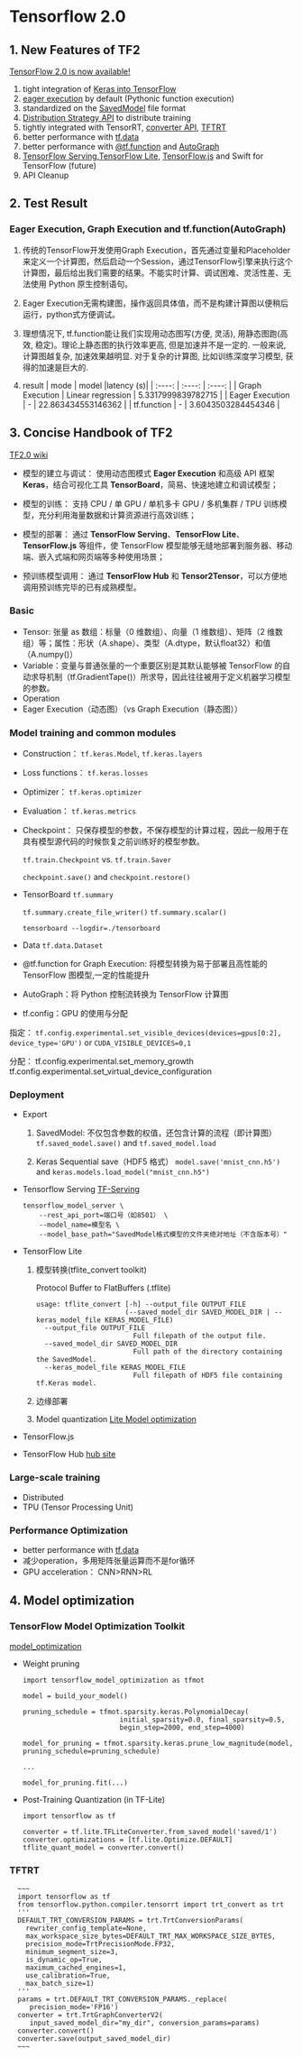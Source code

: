 # Tensorflow 2.0

## 1. New Features of TF2
[TensorFlow 2.0 is now available!](https://medium.com/tensorflow/tensorflow-2-0-is-now-available-57d706c2a9ab)

1. tight integration of [Keras into TensorFlow](https://www.tensorflow.org/guide/keras/overview)
2. [eager execution](https://www.tensorflow.org/guide/eager) by default (Pythonic function execution)
3. standardized on the [SavedModel](https://www.tensorflow.org/guide/saved_model) file format
4. [Distribution Strategy API](https://www.tensorflow.org/guide/distributed_training) to distribute training
5. tightly integrated with TensorRT, [converter API](https://github.com/tensorflow/tensorflow/blob/r2.0/tensorflow/python/compiler/tensorrt/trt_convert.py#L766-L859), [TFTRT](https://docs.nvidia.com/deeplearning/frameworks/tf-trt-user-guide/index.html)
6. better performance with [tf.data](https://www.tensorflow.org/guide/data)
7. better performance with [@tf.function](https://www.tensorflow.org/tutorials/customization/performance) and [AutoGraph](https://www.tensorflow.org/guide/function)
8. [TensorFlow Serving](),[TensorFlow Lite](), [TensorFlow.js]() and Swift for TensorFlow (future)
9. API Cleanup

## 2. Test Result

### Eager Execution, Graph Execution and tf.function(AutoGraph)

1. 传统的TensorFlow开发使用Graph Execution，首先通过变量和Placeholder来定义一个计算图，然后启动一个Session，通过TensorFlow引擎来执行这个计算图，最后给出我们需要的结果。不能实时计算、调试困难、灵活性差、无法使用 Python 原生控制语句。
2. Eager Execution无需构建图，操作返回具体值，而不是构建计算图以便稍后运行，python式方便调试。
3. 理想情况下, tf.function能让我们实现用动态图写(方便, 灵活), 用静态图跑(高效, 稳定)。理论上静态图的执行效率更高, 但是加速并不是一定的. 一般来说, 计算图越复杂, 加速效果越明显. 对于复杂的计算图, 比如训练深度学习模型, 获得的加速是巨大的. 

4. result
	| mode | model |latency (s)|
	| :----:  | :----: | :----: |
	| Graph Execution | Linear regression | 5.3317999839782715 |
	| Eager Execution | - | 22.863434553146362 |
	| tf.function | - | 3.6043503284454346 |

## 3. Concise Handbook of TF2
[TF2.0 wiki](https://tf.wiki/index.html)

- 模型的建立与调试： 使用动态图模式 **Eager Execution** 和高级 API 框架 **Keras**，结合可视化工具 **TensorBoard**，简易、快速地建立和调试模型；

- 模型的训练： 支持 CPU / 单 GPU / 单机多卡 GPU / 多机集群 / TPU 训练模型，充分利用海量数据和计算资源进行高效训练；

- 模型的部署： 通过 **TensorFlow Serving**、**TensorFlow Lite**、**TensorFlow.js** 等组件，使 TensorFlow 模型能够无缝地部署到服务器、移动端、嵌入式端和网页端等多种使用场景；

- 预训练模型调用： 通过 **TensorFlow Hub** 和 **Tensor2Tensor**，可以方便地调用预训练完毕的已有成熟模型。

### Basic
- Tensor: 张量 as 数组：标量（0 维数组）、向量（1 维数组）、矩阵（2 维数组）等；属性：形状（A.shape）、类型（A.dtype，默认float32）和值（A.numpy()）
- Variable：变量与普通张量的一个重要区别是其默认能够被 TensorFlow 的自动求导机制（tf.GradientTape()）所求导，因此往往被用于定义机器学习模型的参数。
- Operation
- Eager Execution（动态图）（vs Graph Execution（静态图））


### Model training and common modules
- Construction： `tf.keras.Model`, `tf.keras.layers`
- Loss functions： `tf.keras.losses`
- Optimizer： `tf.keras.optimizer`
- Evaluation： `tf.keras.metrics`

- Checkpoint： 只保存模型的参数，不保存模型的计算过程，因此一般用于在具有模型源代码的时候恢复之前训练好的模型参数。

	`tf.train.Checkpoint` vs. `tf.train.Saver`
	
	`checkpoint.save()` and `checkpoint.restore()`
	
- TensorBoard `tf.summary`
	
	`tf.summary.create_file_writer()` `tf.summary.scalar()` 
	
	`tensorboard --logdir=./tensorboard`
	
- Data `tf.data.Dataset`

- @tf.function for Graph Execution: 将模型转换为易于部署且高性能的 TensorFlow 图模型,一定的性能提升

- AutoGraph：将 Python 控制流转换为 TensorFlow 计算图

- tf.config：GPU 的使用与分配
 
 指定： `tf.config.experimental.set_visible_devices(devices=gpus[0:2], device_type='GPU')` or `CUDA_VISIBLE_DEVICES=0,1`
 
 分配： 
 tf.config.experimental.set_memory_growth
 tf.config.experimental.set_virtual_device_configuration

### Deployment

- Export

	1. SavedModel: 不仅包含参数的权值，还包含计算的流程（即计算图）
		`tf.saved_model.save()` and `tf.saved_model.load`
		
	2. Keras Sequential save（HDF5 格式）
		`model.save('mnist_cnn.h5')` and `keras.models.load_model("mnist_cnn.h5")`

- Tensorflow Serving
	[TF-Serving](https://www.tensorflow.org/tfx/guide/serving)

	~~~
	tensorflow_model_server \
	    --rest_api_port=端口号（如8501） \
	    --model_name=模型名 \
	    --model_base_path="SavedModel格式模型的文件夹绝对地址（不含版本号）"
	~~~

- TensorFlow Lite

	1. 模型转换(tflite_convert toolkit)
	
		Protocol Buffer to FlatBuffers (.tflite)
	
		~~~
		usage: tflite_convert [-h] --output_file OUTPUT_FILE
		                      (--saved_model_dir SAVED_MODEL_DIR | --keras_model_file KERAS_MODEL_FILE)
		  --output_file OUTPUT_FILE
		                        Full filepath of the output file.
		  --saved_model_dir SAVED_MODEL_DIR
		                        Full path of the directory containing the SavedModel.
		  --keras_model_file KERAS_MODEL_FILE
		                        Full filepath of HDF5 file containing tf.Keras model.
		~~~

	2. 边缘部署
	3. Model quantization [Lite Model optimization](https://www.tensorflow.org/lite/performance/model_optimization)

		
- TensorFlow.js
- TensorFlow Hub
	[hub site](https://www.tensorflow.org/hub)


### Large-scale training

- Distributed
- TPU (Tensor Processing Unit)

### Performance Optimization

- better performance with [tf.data](https://www.tensorflow.org/guide/data_performance)
- 减少operation，多用矩阵张量运算而不是for循环
- GPU acceleration： CNN>RNN>RL
	

## 4. Model optimization

### TensorFlow Model Optimization Toolkit

[model_optimization](https://www.tensorflow.org/model_optimization)

- Weight pruning

	~~~
	import tensorflow_model_optimization as tfmot
	
	model = build_your_model()  
	
	pruning_schedule = tfmot.sparsity.keras.PolynomialDecay(
	                        initial_sparsity=0.0, final_sparsity=0.5,
	                        begin_step=2000, end_step=4000)
	
	model_for_pruning = tfmot.sparsity.keras.prune_low_magnitude(model, pruning_schedule=pruning_schedule)
	
	... 
	
	model_for_pruning.fit(...)
	~~~
	
	
- Post-Training Quantization (in TF-Lite)

	~~~
	import tensorflow as tf

	converter = tf.lite.TFLiteConverter.from_saved_model('saved/1')
	converter.optimizations = [tf.lite.Optimize.DEFAULT]
	tflite_quant_model = converter.convert()
	~~~

### TFTRT

	  ~~~
	  import tensorflow as tf
	  from tensorflow.python.compiler.tensorrt import trt_convert as trt
	  '''
	  DEFAULT_TRT_CONVERSION_PARAMS = trt.TrtConversionParams(
	    rewriter_config_template=None,
	    max_workspace_size_bytes=DEFAULT_TRT_MAX_WORKSPACE_SIZE_BYTES,
	    precision_mode=TrtPrecisionMode.FP32,
	    minimum_segment_size=3,
	    is_dynamic_op=True,
	    maximum_cached_engines=1,
	    use_calibration=True,
	    max_batch_size=1)
	  '''
	  params = trt.DEFAULT_TRT_CONVERSION_PARAMS._replace(
		 precision_mode='FP16')
	  converter = trt.TrtGraphConverterV2(
		 input_saved_model_dir="my_dir", conversion_params=params)
	  converter.convert()
	  converter.save(output_saved_model_dir)
	  ~~~
